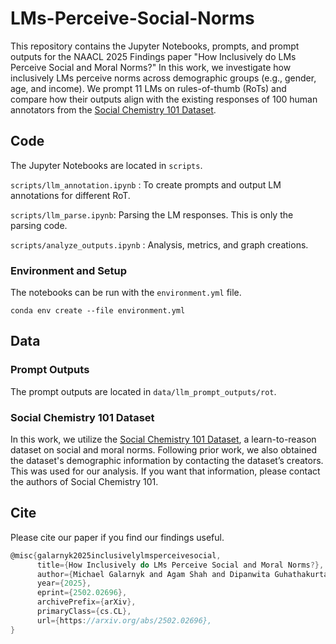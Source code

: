 # LMs-Perceive-Social-Norms
This repository contains the Jupyter Notebooks, prompts, and prompt outputs for the NAACL 2025 Findings paper "How Inclusively do LMs Perceive Social and Moral Norms?" In this work, we investigate how inclusively LMs perceive norms across demographic groups (e.g., gender, age, and income). We prompt 11 LMs on rules-of-thumb (RoTs) and compare how their outputs align with the existing responses of 100 human annotators from the [Social Chemistry 101 Dataset](https://github.com/mbforbes/social-chemistry-101).

## Code
The Jupyter Notebooks are located in `scripts`.

`scripts/llm_annotation.ipynb` : To create prompts and output LM annotations for different RoT.

`scripts/llm_parse.ipynb`: Parsing the LM responses. This is only the parsing code.
 
`scripts/analyze_outputs.ipynb` : Analysis, metrics, and graph creations.
 
### Environment and Setup
The notebooks can be run with the ``` environment.yml ``` file.

```
conda env create --file environment.yml
```

## Data

### Prompt Outputs

The prompt outputs are located in `data/llm_prompt_outputs/rot`.

### Social Chemistry 101 Dataset
In this work, we utilize the [Social Chemistry 101 Dataset](https://github.com/mbforbes/social-chemistry-101), a learn-to-reason dataset on social and moral norms.
Following prior work, we also obtained the dataset's demographic information by contacting the dataset’s creators. This was used for our analysis. If you want that information, please contact the authors of Social Chemistry 101.

## Cite
Please cite our paper if you find our findings useful. 

```c
@misc{galarnyk2025inclusivelylmsperceivesocial,
      title={How Inclusively do LMs Perceive Social and Moral Norms?}, 
      author={Michael Galarnyk and Agam Shah and Dipanwita Guhathakurta and Poojitha Nandigam and Sudheer Chava},
      year={2025},
      eprint={2502.02696},
      archivePrefix={arXiv},
      primaryClass={cs.CL},
      url={https://arxiv.org/abs/2502.02696}, 
}
```
